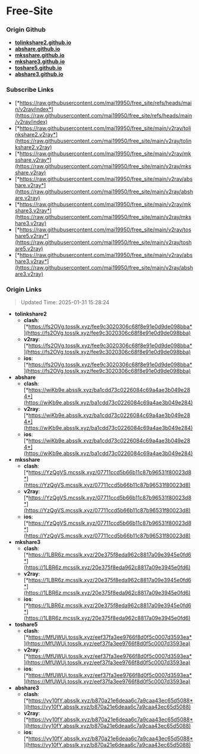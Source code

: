 # Free-Site

### Origin Github

- [**tolinkshare2.github.io**](https://github.com/tolinkshare2/tolinkshare2.github.io)
- [**abshare.github.io**](https://github.com/abshare/abshare.github.io)
- [**mksshare.github.io**](https://github.com/mksshare/mksshare.github.io)
- [**mkshare3.github.io**](https://github.com/mkshare3/mkshare3.github.io)
- [**toshare5.github.io**](https://github.com/toshare5/toshare5.github.io)
- [**abshare3.github.io**](https://github.com/abshare3/abshare3.github.io)

### Subscribe Links

- [*https://raw.githubusercontent.com/mai19950/free_site/refs/heads/main/v2ray/index*](https://raw.githubusercontent.com/mai19950/free_site/refs/heads/main/v2ray/index)
- [*https://raw.githubusercontent.com/mai19950/free_site/main/v2ray/tolinkshare2.v2ray*](https://raw.githubusercontent.com/mai19950/free_site/main/v2ray/tolinkshare2.v2ray)
- [*https://raw.githubusercontent.com/mai19950/free_site/main/v2ray/mksshare.v2ray*](https://raw.githubusercontent.com/mai19950/free_site/main/v2ray/mksshare.v2ray)
- [*https://raw.githubusercontent.com/mai19950/free_site/main/v2ray/abshare.v2ray*](https://raw.githubusercontent.com/mai19950/free_site/main/v2ray/abshare.v2ray)
- [*https://raw.githubusercontent.com/mai19950/free_site/main/v2ray/mkshare3.v2ray*](https://raw.githubusercontent.com/mai19950/free_site/main/v2ray/mkshare3.v2ray)
- [*https://raw.githubusercontent.com/mai19950/free_site/main/v2ray/toshare5.v2ray*](https://raw.githubusercontent.com/mai19950/free_site/main/v2ray/toshare5.v2ray)
- [*https://raw.githubusercontent.com/mai19950/free_site/main/v2ray/abshare3.v2ray*](https://raw.githubusercontent.com/mai19950/free_site/main/v2ray/abshare3.v2ray)

### Origin Links

> Updated Time: 2025-01-31 15:28:24

- **tolinkshare2**
  - **clash**: [*https://fs2OVg.tosslk.xyz/fee9c3020306c68f8e91e0d9de098bba*](https://fs2OVg.tosslk.xyz/fee9c3020306c68f8e91e0d9de098bba)
  - **v2ray**: [*https://fs2OVg.tosslk.xyz/fee9c3020306c68f8e91e0d9de098bba*](https://fs2OVg.tosslk.xyz/fee9c3020306c68f8e91e0d9de098bba)
  - **ios**: [*https://fs2OVg.tosslk.xyz/fee9c3020306c68f8e91e0d9de098bba*](https://fs2OVg.tosslk.xyz/fee9c3020306c68f8e91e0d9de098bba)
- **abshare**
  - **clash**: [*https://wiKb9e.absslk.xyz/ba1cdd73c0226084c69a4ae3b049e284*](https://wiKb9e.absslk.xyz/ba1cdd73c0226084c69a4ae3b049e284)
  - **v2ray**: [*https://wiKb9e.absslk.xyz/ba1cdd73c0226084c69a4ae3b049e284*](https://wiKb9e.absslk.xyz/ba1cdd73c0226084c69a4ae3b049e284)
  - **ios**: [*https://wiKb9e.absslk.xyz/ba1cdd73c0226084c69a4ae3b049e284*](https://wiKb9e.absslk.xyz/ba1cdd73c0226084c69a4ae3b049e284)
- **mksshare**
  - **clash**: [*https://YzQgVS.mcsslk.xyz/07711ccd5b66b11c87b96531f80023d8*](https://YzQgVS.mcsslk.xyz/07711ccd5b66b11c87b96531f80023d8)
  - **v2ray**: [*https://YzQgVS.mcsslk.xyz/07711ccd5b66b11c87b96531f80023d8*](https://YzQgVS.mcsslk.xyz/07711ccd5b66b11c87b96531f80023d8)
  - **ios**: [*https://YzQgVS.mcsslk.xyz/07711ccd5b66b11c87b96531f80023d8*](https://YzQgVS.mcsslk.xyz/07711ccd5b66b11c87b96531f80023d8)
- **mkshare3**
  - **clash**: [*https://1LBR6z.mcsslk.xyz/20e375f8eda962c8817a09e3945e0fd6*](https://1LBR6z.mcsslk.xyz/20e375f8eda962c8817a09e3945e0fd6)
  - **v2ray**: [*https://1LBR6z.mcsslk.xyz/20e375f8eda962c8817a09e3945e0fd6*](https://1LBR6z.mcsslk.xyz/20e375f8eda962c8817a09e3945e0fd6)
  - **ios**: [*https://1LBR6z.mcsslk.xyz/20e375f8eda962c8817a09e3945e0fd6*](https://1LBR6z.mcsslk.xyz/20e375f8eda962c8817a09e3945e0fd6)
- **toshare5**
  - **clash**: [*https://MfUWUj.tosslk.xyz/eef37fa3ee9766f8d0f5c0007d3593ea*](https://MfUWUj.tosslk.xyz/eef37fa3ee9766f8d0f5c0007d3593ea)
  - **v2ray**: [*https://MfUWUj.tosslk.xyz/eef37fa3ee9766f8d0f5c0007d3593ea*](https://MfUWUj.tosslk.xyz/eef37fa3ee9766f8d0f5c0007d3593ea)
  - **ios**: [*https://MfUWUj.tosslk.xyz/eef37fa3ee9766f8d0f5c0007d3593ea*](https://MfUWUj.tosslk.xyz/eef37fa3ee9766f8d0f5c0007d3593ea)
- **abshare3**
  - **clash**: [*https://vy10fY.absslk.xyz/b870a21e6deaa6c7a9caa43ec65d5088*](https://vy10fY.absslk.xyz/b870a21e6deaa6c7a9caa43ec65d5088)
  - **v2ray**: [*https://vy10fY.absslk.xyz/b870a21e6deaa6c7a9caa43ec65d5088*](https://vy10fY.absslk.xyz/b870a21e6deaa6c7a9caa43ec65d5088)
  - **ios**: [*https://vy10fY.absslk.xyz/b870a21e6deaa6c7a9caa43ec65d5088*](https://vy10fY.absslk.xyz/b870a21e6deaa6c7a9caa43ec65d5088)
